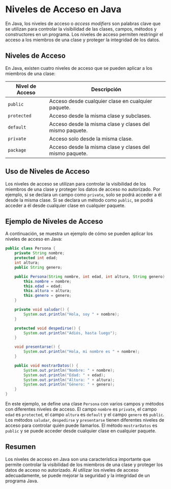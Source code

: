 # Niveles de Acceso en Java

En Java, los niveles de acceso o *access modifiers* son palabras clave que se utilizan para controlar la visibilidad de
las clases, campos, métodos y constructores en un programa. Los niveles de acceso permiten restringir el acceso a los
miembros de una clase y proteger la integridad de los datos.

## Niveles de Acceso

En Java, existen cuatro niveles de acceso que se pueden aplicar a los miembros de una clase:

| Nivel de Acceso | Descripción                                             |
|-----------------|---------------------------------------------------------|
| `public`        | Acceso desde cualquier clase en cualquier paquete.      |
| `protected`     | Acceso desde la misma clase y subclases.                |
| `default`       | Acceso desde la misma clase y clases del mismo paquete. |
| `private`       | Acceso solo desde la misma clase.                       |
| `package`       | Acceso desde la misma clase y clases del mismo paquete. |

## Uso de Niveles de Acceso

Los niveles de acceso se utilizan para controlar la visibilidad de los miembros de una clase y proteger los datos de
acceso no autorizado. Por ejemplo, si se declara un campo como `private`, solo se podrá acceder a él desde la misma
clase. Si se declara un método como `public`, se podrá acceder a él desde cualquier clase en cualquier paquete.

## Ejemplo de Niveles de Acceso

A continuación, se muestra un ejemplo de cómo se pueden aplicar los niveles de acceso en Java:

```java
public class Persona {
    private String nombre;
    protected int edad;
    int altura;
    public String genero;

    public Persona(String nombre, int edad, int altura, String genero) {
        this.nombre = nombre;
        this.edad = edad;
        this.altura = altura;
        this.genero = genero;
    }

    private void saludar() {
        System.out.println("Hola, soy " + nombre);
    }

    protected void despedirse() {
        System.out.println("Adiós, hasta luego");
    }

    void presentarse() {
        System.out.println("Hola, mi nombre es " + nombre);
    }

    public void mostrarDatos() {
        System.out.println("Nombre: " + nombre);
        System.out.println("Edad: " + edad);
        System.out.println("Altura: " + altura);
        System.out.println("Género: " + genero);
    }
}
```

En este ejemplo, se define una clase `Persona` con varios campos y métodos con diferentes niveles de acceso. El campo
`nombre` es `private`, el campo `edad` es `protected`, el campo `altura` es `default` y el campo `genero` es `public`.
Los métodos `saludar`, `despedirse` y `presentarse` tienen diferentes niveles de acceso para controlar quién puede
llamarlos. El método `mostrarDatos` es `public` y se puede acceder desde cualquier clase en cualquier paquete.

## Resumen

Los niveles de acceso en Java son una característica importante que permite controlar la visibilidad de los miembros de
una clase y proteger los datos de acceso no autorizado. Al utilizar los niveles de acceso adecuadamente, se puede
mejorar la seguridad y la integridad de un programa Java.